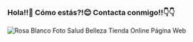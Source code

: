 ### Hola!!👋 Cómo estás?!:blush:  Contacta conmigo!!:point_down::point_down:

![Rosa Blanco Foto Salud Belleza Tienda Online Página Web](https://user-images.githubusercontent.com/70604477/102522396-78269a80-4096-11eb-8bb2-d4d7f650ccaa.png)

<!--
**maribelgr/maribelgr** is a ✨ _special_ ✨ repository because its `README.md` (this file) appears on your GitHub profile.

Here are some ideas to get you started:

- 🔭 I’m currently working on ...
- 🌱 I’m currently learning ...
- 👯 I’m looking to collaborate on ...
- 🤔 I’m looking for help with ...
- 💬 Ask me about ...
- 📫 How to reach me: ...
- 😄 Pronouns: ...
- ⚡ Fun fact: ...
-->
